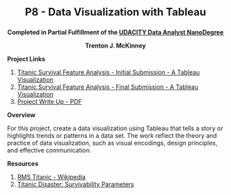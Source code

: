 <b>
<font size="+2">
<p align="center">P8 - Data Visualization with Tableau</p>
</font>
<p align="center">Completed in Partial Fulfillment of the <a href="https://classroom.udacity.com/nanodegrees/nd002/syllabus/core-curriculum">UDACITY Data Analyst NanoDegree</a></p>
<p align="center">Trenton J. McKinney</p>
</b>


**Project Links**
1. <a href="https://public.tableau.com/profile/trenton.mckinney#!/vizhome/TitanicSurvivalFeatureAnalysisInitial/TitanicSurvivalFeatures">Titanic Survival Feature Analysis - Initial Submission - A Tableau Visualization</a>
2. <a href="https://public.tableau.com/profile/trenton.mckinney#!/vizhome/TitanicSurvivalFeatureAnalysisFinal/TitanicSurvivalFeatures">Titanic Survival Feature Analysis - Final Submission - A Tableau Visualization</a>
3. <a href="https://github.com/trenton3983/UDACITY/blob/master/01_Data_Analyst/08_Tableau/Project%20Write-up.pdf">Project Write Up - PDF</a>


**Overview**

For this project, create a data visualization using Tableau that tells a story or highlights trends or patterns in a data set. The work reflect the theory and practice of data visualization, such as visual encodings, design principles, and effective communication.


**Resources**
1. <a href="https://en.wikipedia.org/wiki/RMS_Titanic">RMS Titanic - Wikipedia</a>
2. <a href="https://github.com/trenton3983/UDACITY/blob/master/01_Data_Analyst/02_Data_Analysis/Project/titanic.ipynb">Titanic Disaster: Survivability Parameters</a>

